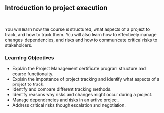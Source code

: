 ## Introduction to project execution

<br>

You will learn how the course is structured, what aspects of a project to track, and how to track them. You will also learn how to effectively manage changes, dependencies, and risks and how to communicate critical risks to stakeholders.

### Learning Objectives

- Explain the Project Management certificate program structure and course functionality.
- Explain the importance of project tracking and identify what aspects of a project to track.
- Identify and compare different tracking methods.
- Identify reasons why risks and changes might occur during a project.
- Manage dependencies and risks in an active project.
- Address critical risks though escalation and negotiation.
